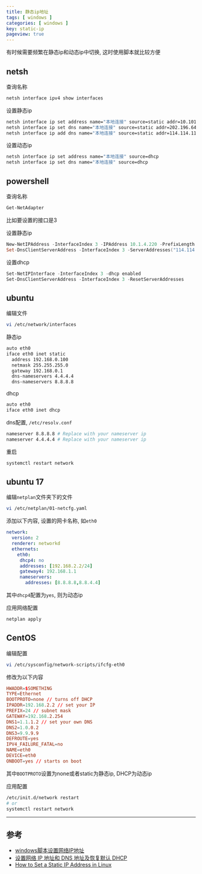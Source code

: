 ```yaml
---
title: 静态ip地址
tags: [ windows ]
categories: [ windows ]
key: static-ip
pageview: true
---
```


有时候需要频繁在静态ip和动态ip中切换, 这时使用脚本就比较方便

<!--more-->

## netsh

查询名称

```bat
netsh interface ipv4 show interfaces
```

设置静态ip

```bat
netsh interface ip set address name="本地连接" source=static addr=10.101.192.3 mask=255.255.255.0 gateway=10.101.192.1 1
netsh interface ip set dns name="本地连接" source=static addr=202.196.64.1
netsh interface ip add dns name="本地连接" source=static addr=114.114.114
```

设置动态ip

```bat
netsh interface ip set address name="本地连接" source=dhcp
netsh interface ip set dns name="本地连接" source=dhcp
```

## powershell

查询名称

```powershell
Get-NetAdapter
```

比如要设置的接口是3

设置静态ip

```powershell
New-NetIPAddress -InterfaceIndex 3 -IPAddress 10.1.4.220 -PrefixLength 24 -DefaultGateway 10.1.4.254
Set-DnsClientServerAddress -InterfaceIndex 3 -ServerAddresses("114.114.114.114")
```

设置dhcp

```powershell
Set-NetIPInterface -InterfaceIndex 3 -dhcp enabled
Set-DnsClientServerAddress -InterfaceIndex 3 -ResetServerAddresses
```

## ubuntu

编辑文件

```sh
vi /etc/network/interfaces
```

静态ip

```sh
auto eth0
iface eth0 inet static 
  address 192.168.0.100
  netmask 255.255.255.0
  gateway 192.168.0.1
  dns-nameservers 4.4.4.4
  dns-nameservers 8.8.8.8
```

dhcp

```sh
auto eth0
iface eth0 inet dhcp
```

dns配置, `/etc/resolv.conf`

```sh
nameserver 8.8.8.8 # Replace with your nameserver ip
nameserver 4.4.4.4 # Replace with your nameserver ip
```

重启

```sh
systemctl restart network
```

## ubuntu 17

编辑`netplan`文件夹下的文件

```sh
vi /etc/netplan/01-netcfg.yaml
```

添加以下内容, 设置的网卡名称, 如`eth0`

```yaml
network:
  version: 2
  renderer: networkd
  ethernets:
    eth0:
     dhcp4: no
     addresses: [192.168.2.2/24]
     gateway4: 192.168.1.1
     nameservers:
       addresses: [8.8.8.8,8.8.4.4] 
```

其中`dhcp4`配置为`yes`, 则为动态ip

应用网络配置

```sh
netplan apply
```

## CentOS

编辑配置

```sh
vi /etc/sysconfig/network-scripts/ifcfg-eth0
```

修改为以下内容

```conf
HWADDR=$SOMETHING
TYPE=Ethernet
BOOTPROTO=none // turns off DHCP
IPADDR=192.168.2.2 // set your IP
PREFIX=24 // subnet mask
GATEWAY=192.168.2.254
DNS1=1.1.1.2 // set your own DNS
DNS2=1.0.0.2
DNS3=9.9.9.9
DEFROUTE=yes
IPV4_FAILURE_FATAL=no
NAME=eth0
DEVICE=eth0
ONBOOT=yes // starts on boot
```

其中`BOOTPROTO`设置为none或者static为静态ip, DHCP为动态ip

应用配置

```sh
/etc/init.d/network restart
# or
systemctl restart network
```

----

## 参考

- [windows脚本设置网络IP地址](http://t.zoukankan.com/luoxiaolei-p-8482236.html)
- [设置网络 IP 地址和 DNS 地址及恢复默认 DHCP](https://hexingxing.cn/new-netipaddress/)
- [How to Set a Static IP Address in Linux](https://danielmiessler.com/study/manually-set-ip-linux/)
